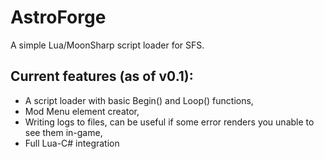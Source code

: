 # AstroForge
A simple Lua/MoonSharp script loader for SFS.

## Current features (as of v0.1):
* A script loader with basic Begin() and Loop() functions,
* Mod Menu element creator,
* Writing logs to files, can be useful if some error renders you unable to see them in-game,
* Full Lua-C# integration
